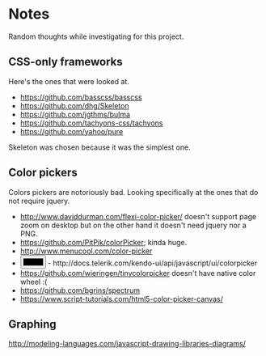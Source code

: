 # Notes

Random thoughts while investigating for this project.


## CSS-only frameworks

Here's the ones that were looked at.

- https://github.com/basscss/basscss
- https://github.com/dhg/Skeleton
- https://github.com/jgthms/bulma
- https://github.com/tachyons-css/tachyons
- https://github.com/yahoo/pure

Skeleton was chosen because it was the simplest one.


## Color pickers

Colors pickers are notoriously bad. Looking specifically at the ones that do not
require jquery.

- http://www.daviddurman.com/flexi-color-picker/ doesn't support page zoom on
  desktop but on the other hand it doesn't need jquery nor a PNG.
- https://github.com/PitPik/colorPicker; kinda huge.
- http://www.menucool.com/color-picker
- <input type="color" name="background_color">
  - http://docs.telerik.com/kendo-ui/api/javascript/ui/colorpicker
- https://github.com/wieringen/tinycolorpicker doesn't have native color wheel
  :(
- https://github.com/bgrins/spectrum
- https://www.script-tutorials.com/html5-color-picker-canvas/


## Graphing

http://modeling-languages.com/javascript-drawing-libraries-diagrams/

